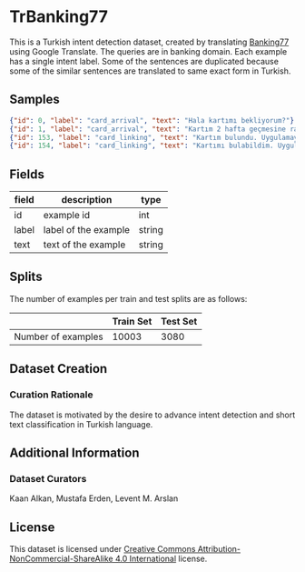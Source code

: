 # TrBanking77

This is a Turkish intent detection dataset, created by translating [Banking77](https://arxiv.org/pdf/2003.04807.pdf) using Google Translate. The queries are in banking domain. Each example has a single intent label.
Some of the sentences are duplicated because some of the similar sentences are translated to same exact form in Turkish.


## Samples

```json
{"id": 0, "label": "card_arrival", "text": "Hala kartımı bekliyorum?"}
{"id": 1, "label": "card_arrival", "text": "Kartım 2 hafta geçmesine rağmen hala gelmediyse ne yapabilirim?"}
{"id": 153, "label": "card_linking", "text": "Kartım bulundu. Uygulamaya geri koymamın bir yolu var mı?"}
{"id": 154, "label": "card_linking", "text": "Kartımı bulabildim. Uygulamama nasıl koyabilirim?"}
```


## Fields

| field | description          | type   |
|-------|----------------------|--------|
| id    | example id           | int    |
| label | label of the example | string |
| text  | text of the example  | string |


## Splits

The number of examples per train and test splits are as follows:

|                    | Train Set | Test Set |
|--------------------|-----------|----------|
| Number of examples | 10003     | 3080     |

## Dataset Creation

### Curation Rationale

The dataset is motivated by the desire to advance intent detection and short text classification in Turkish language.


## Additional Information

### Dataset Curators

Kaan Alkan, Mustafa Erden, Levent M. Arslan

## License

This dataset is licensed under [Creative Commons Attribution-NonCommercial-ShareAlike 4.0 International](https://creativecommons.org/licenses/by-nc-sa/4.0/legalcode) license.
